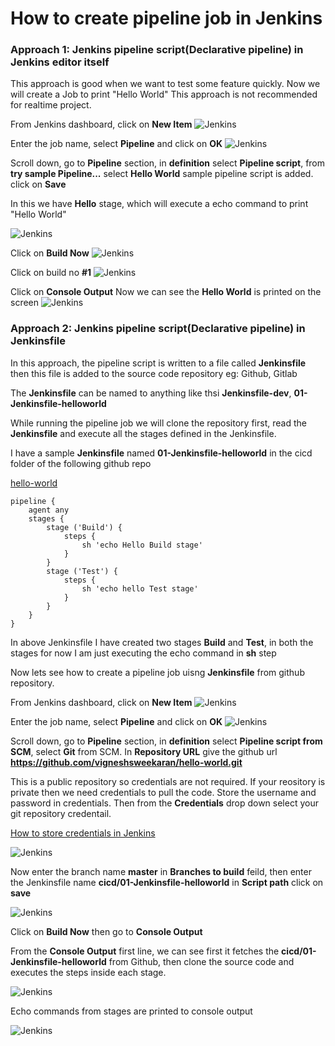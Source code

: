 # How to create pipeline job in Jenkins

### Approach 1: Jenkins pipeline script(Declarative pipeline) in Jenkins editor itself

This approach is good when we want to test some feature quickly. Now we will create a Job to print "Hello World" This approach is not recommended for realtime project.

From Jenkins dashboard, click on **New Item** 
![Jenkins](/content/jenkins/tutorials/pipeline/images/01-first-pipeline-job/jenkins-job-new-item.png)

Enter the job name, select **Pipeline** and click on **OK**
![Jenkins](/content/jenkins/tutorials/pipeline/images/01-first-pipeline-job/jenkins-first-job-create.png)

Scroll down, go to **Pipeline** section, in **definition** select **Pipeline script**, from **try sample Pipeline...** select **Hello World** sample pipeline script is added. click on **Save**

In this we have **Hello** stage, which will execute a echo command to print "Hello World"

![Jenkins](/content/jenkins/tutorials/pipeline/images/01-first-pipeline-job/jenkins-first-job-configuration.png)

Click on **Build Now**
![Jenkins](/content/jenkins/tutorials/pipeline/images/01-first-pipeline-job/jenkins-click-build-now.png)

Click on build no **#1**
![Jenkins](/content/jenkins/tutorials/pipeline/images/01-first-pipeline-job/jenkins-click-on-build-number.png)

Click on **Console Output** Now we can see the **Hello World** is printed on the screen
![Jenkins](/content/jenkins/tutorials/pipeline/images/01-first-pipeline-job/jenkins-click-on-console-output.png)

### Approach 2: Jenkins pipeline script(Declarative pipeline) in Jenkinsfile

In this approach, the pipeline script is written to a file called **Jenkinsfile** then this file is added to the source code repository eg: Github, Gitlab

The **Jenkinsfile** can be named to anything like thsi **Jenkinsfile-dev**, **01-Jenkinsfile-helloworld**

While running the pipeline job we will clone the repository first, read the **Jenkinsfile** and execute all the stages defined in the Jenkinsfile.

I have a sample **Jenkinsfile** named **01-Jenkinsfile-helloworld** in the cicd folder of the following github repo 

[hello-world](https://github.com/vigneshsweekaran/hello-world.git)

```
pipeline {
    agent any
    stages {
        stage ('Build') {
            steps {
                sh 'echo Hello Build stage'
            }
        }
        stage ('Test') {
            steps {
                sh 'echo hello Test stage'
            }
        }
    }
}
```

In above Jenkinsfile I have created two stages **Build** and **Test**, in both the stages for now I am just executing the echo command in **sh** step

Now lets see how to create a pipeline job uisng **Jenkinsfile** from github repository.

From Jenkins dashboard, click on **New Item** 
![Jenkins](/content/jenkins/tutorials/pipeline/images/01-first-pipeline-job/jenkins-job-new-item.png)

Enter the job name, select **Pipeline** and click on **OK**
![Jenkins](/content/jenkins/tutorials/pipeline/images/01-first-pipeline-job/jenkins-first-job-create.png)

Scroll down, go to **Pipeline** section, in **definition** select **Pipeline script from SCM**, select **Git** from SCM. In **Repository URL** give the github url **https://github.com/vigneshsweekaran/hello-world.git**

This is a public repository so credentials are not required. If your reository is private then we need credentials to pull the code. Store the username and password in credentials. Then from the **Credentials** drop down select your git repository credentail.

[How to store credentials in Jenkins](/content/jenkins/tutorials/common/04-how-to-store-credentials-in-jenkins)

![Jenkins](/content/jenkins/tutorials/pipeline/images/01-first-pipeline-job/jenkins-pipeline-scm.png)

Now enter the branch name **master** in **Branches to build** feild, then enter the Jenkinsfile name **cicd/01-Jenkinsfile-helloworld** in **Script path** click on **save**

![Jenkins](/content/jenkins/tutorials/pipeline/images/01-first-pipeline-job/jenkins-pipeline-jenkinsfile.png)

Click on **Build Now** then go to **Console Output** 

From the **Console Output** first line, we can see first it fetches the **cicd/01-Jenkinsfile-helloworld** from Github, then clone the source code and executes the steps inside each stage.

![Jenkins](/content/jenkins/tutorials/pipeline/images/01-first-pipeline-job/jenkins-pipeline-jenkinsfile-reference.png)

Echo commands from stages are printed to console output

![Jenkins](/content/jenkins/tutorials/pipeline/images/01-first-pipeline-job/jenkins-pipeline-echo-hello-world.png)







